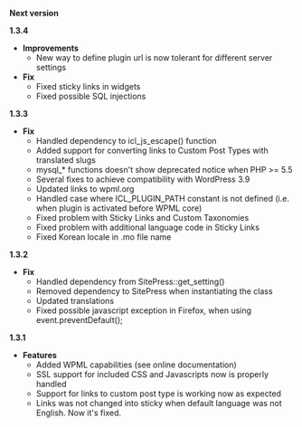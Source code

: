 **Next version**

**1.3.4**

* **Improvements**
	* New way to define plugin url is now tolerant for different server settings
* **Fix**
	* Fixed sticky links in widgets
	* Fixed possible SQL injections

**1.3.3**

* **Fix**
	* Handled dependency to icl_js_escape() function
	* Added support for converting links to Custom Post Types with translated slugs
	* mysql_* functions doesn't show deprecated notice when PHP >= 5.5
	* Several fixes to achieve compatibility with WordPress 3.9
	* Updated links to wpml.org
	* Handled case where ICL_PLUGIN_PATH constant is not defined (i.e. when plugin is activated before WPML core)
	* Fixed problem with Sticky Links and Custom Taxonomies
	* Fixed problem with additional language code in Sticky Links
	* Fixed Korean locale in .mo file name

**1.3.2**

* **Fix**
	* Handled dependency from SitePress::get_setting()
	* Removed dependency to SitePress when instantiating the class
	* Updated translations
	* Fixed possible javascript exception in Firefox, when using event.preventDefault();

**1.3.1**

* **Features**
	* Added WPML capabilities (see online documentation)
	* SSL support for included CSS and Javascripts now is properly handled
	* Support for links to custom post type is working now as expected
	* Links was not changed into sticky when default language was not English. Now it's fixed.
